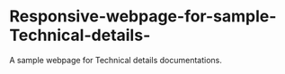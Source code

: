 # Responsive-webpage-for-sample-Technical-details-
A sample webpage for Technical details documentations.

